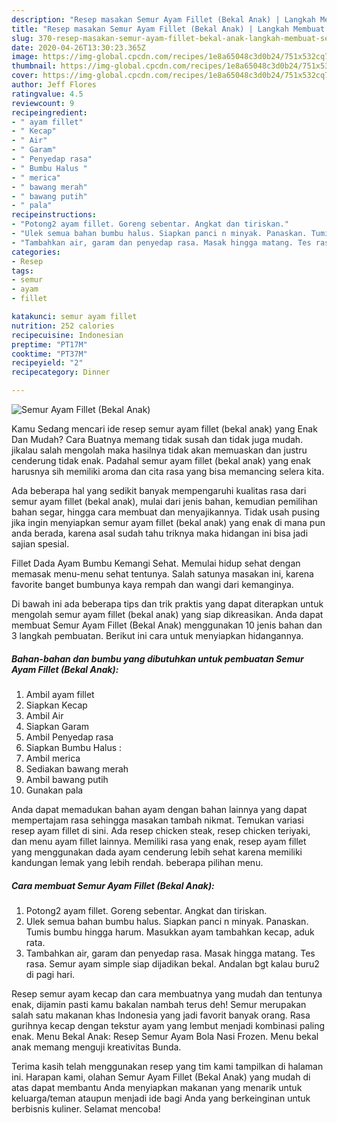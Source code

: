 ```yaml
---
description: "Resep masakan Semur Ayam Fillet (Bekal Anak) | Langkah Membuat Semur Ayam Fillet (Bekal Anak) Yang Enak dan Simpel"
title: "Resep masakan Semur Ayam Fillet (Bekal Anak) | Langkah Membuat Semur Ayam Fillet (Bekal Anak) Yang Enak dan Simpel"
slug: 370-resep-masakan-semur-ayam-fillet-bekal-anak-langkah-membuat-semur-ayam-fillet-bekal-anak-yang-enak-dan-simpel
date: 2020-04-26T13:30:23.365Z
image: https://img-global.cpcdn.com/recipes/1e8a65048c3d0b24/751x532cq70/semur-ayam-fillet-bekal-anak-foto-resep-utama.jpg
thumbnail: https://img-global.cpcdn.com/recipes/1e8a65048c3d0b24/751x532cq70/semur-ayam-fillet-bekal-anak-foto-resep-utama.jpg
cover: https://img-global.cpcdn.com/recipes/1e8a65048c3d0b24/751x532cq70/semur-ayam-fillet-bekal-anak-foto-resep-utama.jpg
author: Jeff Flores
ratingvalue: 4.5
reviewcount: 9
recipeingredient:
- " ayam fillet"
- " Kecap"
- " Air"
- " Garam"
- " Penyedap rasa"
- " Bumbu Halus "
- " merica"
- " bawang merah"
- " bawang putih"
- " pala"
recipeinstructions:
- "Potong2 ayam fillet. Goreng sebentar. Angkat dan tiriskan."
- "Ulek semua bahan bumbu halus. Siapkan panci n minyak. Panaskan. Tumis bumbu hingga harum. Masukkan ayam tambahkan kecap, aduk rata."
- "Tambahkan air, garam dan penyedap rasa. Masak hingga matang. Tes rasa. Semur ayam simple siap dijadikan bekal. Andalan bgt kalau buru2 di pagi hari."
categories:
- Resep
tags:
- semur
- ayam
- fillet

katakunci: semur ayam fillet 
nutrition: 252 calories
recipecuisine: Indonesian
preptime: "PT17M"
cooktime: "PT37M"
recipeyield: "2"
recipecategory: Dinner

---
```



![Semur Ayam Fillet (Bekal Anak)](https://img-global.cpcdn.com/recipes/1e8a65048c3d0b24/751x532cq70/semur-ayam-fillet-bekal-anak-foto-resep-utama.jpg)

Kamu Sedang mencari ide resep semur ayam fillet (bekal anak) yang Enak Dan Mudah? Cara Buatnya memang tidak susah dan tidak juga mudah. jikalau salah mengolah maka hasilnya tidak akan memuaskan dan justru cenderung tidak enak. Padahal semur ayam fillet (bekal anak) yang enak harusnya sih memiliki aroma dan cita rasa yang bisa memancing selera kita.

Ada beberapa hal yang sedikit banyak mempengaruhi kualitas rasa dari semur ayam fillet (bekal anak), mulai dari jenis bahan, kemudian pemilihan bahan segar, hingga cara membuat dan menyajikannya. Tidak usah pusing jika ingin menyiapkan semur ayam fillet (bekal anak) yang enak di mana pun anda berada, karena asal sudah tahu triknya maka hidangan ini bisa jadi sajian spesial.

Fillet Dada Ayam Bumbu Kemangi Sehat. Memulai hidup sehat dengan memasak menu-menu sehat tentunya. Salah satunya masakan ini, karena favorite banget bumbunya kaya rempah dan wangi dari kemanginya.


Di bawah ini ada beberapa tips dan trik praktis yang dapat diterapkan untuk mengolah semur ayam fillet (bekal anak) yang siap dikreasikan. Anda dapat membuat Semur Ayam Fillet (Bekal Anak) menggunakan 10 jenis bahan dan 3 langkah pembuatan. Berikut ini cara untuk menyiapkan hidangannya.

<!--inarticleads1-->

##### Bahan-bahan dan bumbu yang dibutuhkan untuk pembuatan Semur Ayam Fillet (Bekal Anak):

1. Ambil  ayam fillet
1. Siapkan  Kecap
1. Ambil  Air
1. Siapkan  Garam
1. Ambil  Penyedap rasa
1. Siapkan  Bumbu Halus :
1. Ambil  merica
1. Sediakan  bawang merah
1. Ambil  bawang putih
1. Gunakan  pala


Anda dapat memadukan bahan ayam dengan bahan lainnya yang dapat mempertajam rasa sehingga masakan tambah nikmat. Temukan variasi resep ayam fillet di sini. Ada resep chicken steak, resep chicken teriyaki, dan menu ayam fillet lainnya. Memiliki rasa yang enak, resep ayam fillet yang menggunakan dada ayam cenderung lebih sehat karena memiliki kandungan lemak yang lebih rendah. beberapa pilihan menu. 

<!--inarticleads2-->

##### Cara membuat Semur Ayam Fillet (Bekal Anak):

1. Potong2 ayam fillet. Goreng sebentar. Angkat dan tiriskan.
1. Ulek semua bahan bumbu halus. Siapkan panci n minyak. Panaskan. Tumis bumbu hingga harum. Masukkan ayam tambahkan kecap, aduk rata.
1. Tambahkan air, garam dan penyedap rasa. Masak hingga matang. Tes rasa. Semur ayam simple siap dijadikan bekal. Andalan bgt kalau buru2 di pagi hari.


Resep semur ayam kecap dan cara membuatnya yang mudah dan tentunya enak, dijamin pasti kamu bakalan nambah terus deh! Semur merupakan salah satu makanan khas Indonesia yang jadi favorit banyak orang. Rasa gurihnya kecap dengan tekstur ayam yang lembut menjadi kombinasi paling enak. Menu Bekal Anak: Resep Semur Ayam Bola Nasi Frozen. Menu bekal anak memang menguji kreativitas Bunda. 

Terima kasih telah menggunakan resep yang tim kami tampilkan di halaman ini. Harapan kami, olahan Semur Ayam Fillet (Bekal Anak) yang mudah di atas dapat membantu Anda menyiapkan makanan yang menarik untuk keluarga/teman ataupun menjadi ide bagi Anda yang berkeinginan untuk berbisnis kuliner. Selamat mencoba!
